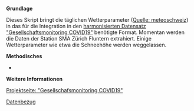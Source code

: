 
**Grundlage**

Dieses Skript bringt die täglichen Wetterparameter ([Quelle: meteoschweiz](https://data.geo.admin.ch/ch.meteoschweiz.klima/nbcn-tageswerte/VQEA34.csv)) in das für die Integration in den [harmonisierten Datensatz "Gesellschaftsmonitoring COVID19"](https://raw.githubusercontent.com/statistikZH/covid19monitoring/master/covid19socialmonitoring.csv) benötigte Format. Momentan werden die Daten der Station SMA Zürich Fluntern extrahiert. Einige Wetterparameter wie etwa die Schneehöhe werden weggelassen. 

**Methodisches**

-

**Weitere Informationen**

[Projektseite: "Gesellschafsmonitoring COVID19"](https://github.com/statistikZH/covid19monitoring)

[Datenbezug](https://www.web.statistik.zh.ch/covid19_indikatoren_uebersicht/#/)







